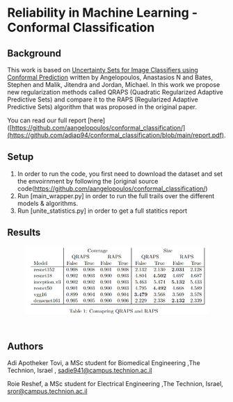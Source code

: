 # Reliability in Machine Learning - Conformal Classification

## Background
This work is based on [Uncertainty Sets for Image Classifiers using Conformal Prediction](https://arxiv.org/abs/2009.14193) written by Angelopoulos, Anastasios N and Bates, Stephen and Malik, Jitendra and Jordan, Michael.
In this work we propose new regularization methods called QRAPS (Quadratic Regularized Adaptive Predictive Sets) and compare it to the RAPS (Regularized Adaptive Predictive Sets) algorithm that was proposed in the original paper. 

You can read our full report [here] ([https://github.com/aangelopoulos/conformal_classification/](https://github.com/adiap94/conformal_classification/blob/main/report.pdf). 

## Setup
1. In order to run the code, you first need to download the dataset and set the envoirnment by following the [original source code(https://github.com/aangelopoulos/conformal_classification/) 
2. Run [main_wrapper.py] in order to run the full trails over the different models & algorithms.
3. Run [unite_statistics.py] in order to get a full statitics report
## Results

<figure>
<img src="https://github.com/adiap94/conformal_classification/blob/main/results_table.jpg" alt="Set-valued classifier." style="display: block; width=1000%">
</figure>

<br>

## Authors
Adi Apotheker Tovi, a MSc student for Biomedical Engineering ,The Technion, Israel , sadie941@campus.technion.ac.il 

Roie Reshef, a MSc student for Electrical Engineering ,The Technion, Israel, sror@campus.technion.ac.il
